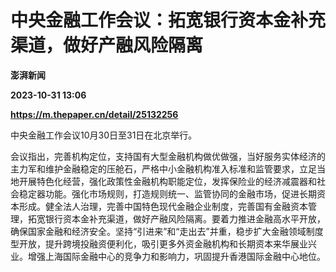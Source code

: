 # 中央金融工作会议：拓宽银行资本金补充渠道，做好产融风险隔离
**澎湃新闻**

**2023-10-31 13:06**

**https://m.thepaper.cn/detail/25132256**

中央金融工作会议10月30日至31日在北京举行。

会议指出，完善机构定位，支持国有大型金融机构做优做强，当好服务实体经济的主力军和维护金融稳定的压舱石，严格中小金融机构准入标准和监管要求，立足当地开展特色化经营，强化政策性金融机构职能定位，发挥保险业的经济减震器和社会稳定器功能。强化市场规则，打造规则统一、监管协同的金融市场，促进长期资本形成。健全法人治理，完善中国特色现代金融企业制度，完善国有金融资本管理，拓宽银行资本金补充渠道，做好产融风险隔离。要着力推进金融高水平开放，确保国家金融和经济安全。坚持“引进来”和“走出去”并重，稳步扩大金融领域制度型开放，提升跨境投融资便利化，吸引更多外资金融机构和长期资本来华展业兴业。增强上海国际金融中心的竞争力和影响力，巩固提升香港国际金融中心地位。
